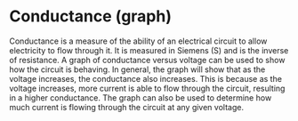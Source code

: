 # Conductance (graph)

Conductance is a measure of the ability of an electrical circuit to allow electricity to flow through it. It is measured in Siemens (S) and is the inverse of resistance. A graph of conductance versus voltage can be used to show how the circuit is behaving. In general, the graph will show that as the voltage increases, the conductance also increases. This is because as the voltage increases, more current is able to flow through the circuit, resulting in a higher conductance. The graph can also be used to determine how much current is flowing through the circuit at any given voltage.

